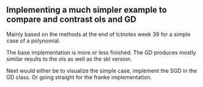 Implementing a much simpler example to compare and contrast ols and GD
---

Mainly based on the methods at the end of lctnotes week 39 for a simple case
of a polynomial.

The base implementation is more or less finished. The GD produces mostly similar
results to the ols as well as the skl version.

Next would either be to visualize the simple case, implement the SGD in the GD class.
Or going straight for the franke implementation. 
